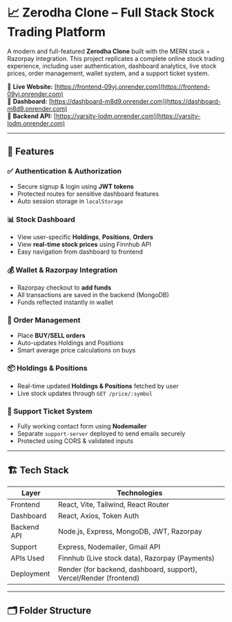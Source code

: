 # 📈 Zerodha Clone – Full Stack Stock Trading Platform

A modern and full-featured **Zerodha Clone** built with the MERN stack + Razorpay integration. This project replicates a complete online stock trading experience, including user authentication, dashboard analytics, live stock prices, order management, wallet system, and a support ticket system.

🚀 **Live Website:** [https://frontend-09yj.onrender.com](https://frontend-09yj.onrender.com)  
🔗 **Dashboard:** [https://dashboard-m8d9.onrender.com](https://dashboard-m8d9.onrender.com)  
🔧 **Backend API:** [https://varsity-lodm.onrender.com](https://varsity-lodm.onrender.com)  


---

## 🧠 Features

### ✅ Authentication & Authorization
- Secure signup & login using **JWT tokens**
- Protected routes for sensitive dashboard features
- Auto session storage in `localStorage`

### 📊 Stock Dashboard
- View user-specific **Holdings**, **Positions**, **Orders**
- View **real-time stock prices** using Finnhub API
- Easy navigation from dashboard to frontend

### 💰 Wallet & Razorpay Integration
- Razorpay checkout to **add funds**
- All transactions are saved in the backend (MongoDB)
- Funds reflected instantly in wallet

### 🛒 Order Management
- Place **BUY/SELL orders**
- Auto-updates Holdings and Positions
- Smart average price calculations on buys

### 📦 Holdings & Positions
- Real-time updated **Holdings & Positions** fetched by user
- Live stock updates through `GET /price/:symbol`

### 💬 Support Ticket System
- Fully working contact form using **Nodemailer**
- Separate `support-server` deployed to send emails securely
- Protected using CORS & validated inputs

---

## 🏗️ Tech Stack

| Layer        | Technologies |
|--------------|--------------|
| Frontend     | React, Vite, Tailwind, React Router |
| Dashboard    | React, Axios, Token Auth |
| Backend API  | Node.js, Express, MongoDB, JWT, Razorpay |
| Support      | Express, Nodemailer, Gmail API |
| APIs Used    | Finnhub (Live stock data), Razorpay (Payments) |
| Deployment   | Render (for backend, dashboard, support), Vercel/Render (frontend) |

---

## 🗂️ Folder Structure

